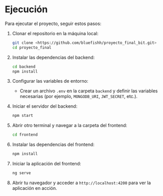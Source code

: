 # Ejecución

Para ejecutar el proyecto, seguir estos pasos:

1. Clonar el repositorio en la máquina local:
   ```bash
   git clone <https://github.com/bluefishh/proyecto_final_bit.git>
   cd proyecto_final
   ```

2. Instalar las dependencias del backend:
   ```bash
   cd backend
   npm install
   ```

3. Configurar las variables de entorno:
   - Crear un archivo `.env` en la carpeta `backend` y definir las variables necesarias (por ejemplo, `MONGODB_URI`, `JWT_SECRET`, etc.).

4. Iniciar el servidor del backend:
   ```bash
   npm start
   ```

5. Abrir otro terminal y navegar a la carpeta del frontend:
   ```bash
   cd frontend
   ```

6. Instalar las dependencias del frontend:
   ```bash
   npm install
   ```

7. Iniciar la aplicación del frontend:
   ```bash
   ng serve
   ```

8. Abrir tu navegador y acceder a `http://localhost:4200` para ver la aplicación en acción.
